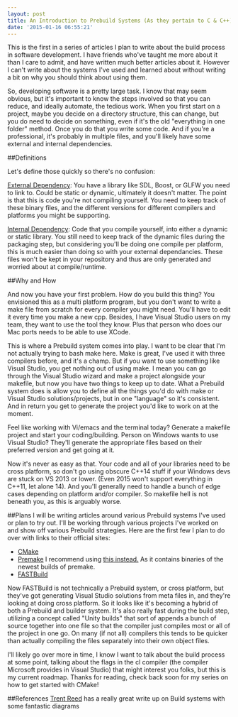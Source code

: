 ```yaml
---
layout: post
title: An Introduction to Prebuild Systems (As they pertain to C & C++)
date: '2015-01-16 06:55:21'
---
```


This is the first in a series of articles I plan to write about the build process in software development. I have friends who've taught me more about it than I care to admit, and have written much better articles about it. However I can't write about the systems I've used and learned about without writing a bit on why you should think about using them.

So, developing software is a pretty large task. I know that may seem obvious, but it's important to know the steps involved so that you can reduce, and ideally automate, the tedious work. When you first start on a project, maybe you decide on a directory structure, this can change, but you do need to decide on something, even if it's the old "everything in one folder" method. Once you do that you write some code. And if you're a professional, it's probably in multiple files, and you'll likely have some external and internal dependencies. 

##Definitions

Let's define those quickly so there's no confusion:

<u>External Dependency</u>: You have a library like SDL, Boost, or GLFW you need to link to. Could be static or dynamic, ultimately it doesn't matter. The point is that this is code you're not compiling yourself. You need to keep track of these binary files, and the different versions for different compilers and platforms you might be supporting. 

<u>Internal Dependency</u>: Code that you compile yourself, into either a dynamic or static library. You still need to keep track of the dynamic files during the packaging step, but considering you'll be doing one compile per platform, this is much easier than doing so with your external dependancies. These files won't be kept in your repository and thus are only generated and worried about at compile/runtime. 

##Why and How

And now you have your first problem. How do you build this thing? You envisioned this as a multi platform program, but you don't want to write a make file from scratch for every compiler you might need. You'll have to edit it every time you make a new cpp. Besides, I have Visual Studio users on my team, they want to use the tool they know. Plus that person who does our Mac ports needs to be able to use XCode. 

This is where a Prebuild system comes into play. I want to be clear that I'm not actually trying to bash make here. Make is great, I've used it with three compilers before, and it's a champ. But if you want to use something like Visual Studio, you get nothing out of using make. I mean you can go through the Visual Studio wizard and make a project alongside your makefile, but now you have two things to keep up to date. What a Prebuild system does is allow you to define all the things you'd do with make or Visual Studio solutions/projects, but in one "language" so it's consistent. And in return you get to generate the project you'd like to work on at the moment. 

Feel like working with Vi/emacs and the terminal today? Generate a makefile project and start your coding/building. Person on Windows wants to use Visual Studio? They'll generate the appropriate files based on their preferred version and get going at it. 

Now it's never as easy as that. Your code and all of your libraries need to be cross platform, so don't go using obscure C++14 stuff if your Windows devs are stuck on VS 2013 or lower. (Even 2015 won't support everything in C++11, let alone 14). And you'll generally need to handle a bunch of edge cases depending on platform and/or compiler. So makefile hell is not beneath you, as this is arguably worse.

##Plans
I will be writing articles around various Prebuild systems I've used or plan to try out. I'll be working through various projects I've worked on and show off various Prebuild strategies. Here are the first few I plan to do over with links to their official sites:

* [CMake](cmake.org)  
* [Premake](http://industriousone.com/premake)
I recommend using [this instead.](http://sourceforge.net/projects/premake/files/Premake/nightlies/) As it contains binaries of the newest builds of premake.
* [FASTBuild](http://www.fastbuild.org/)


Now FASTBuild is not technically a Prebuild system, or cross platform, but they've got generating Visual Studio solutions from meta files in, and they're looking at doing cross platform. So it looks like it's becoming a hybrid of both a Prebuild and builder system. It's also really fast during the build step, utilizing a concept called "Unity builds" that sort of appends a bunch of source together into one file so that the compiler just compiles most or all of the project in one go. On many (if not all) compilers this tends to be quicker than actually compiling the files separately into their own object files. 

I'll likely go over more in time, I know I want to talk about the build process at some point, talking about the flags in the cl compiler (the compiler Microsoft provides in Visual Studio) that might interest you folks, but this is my current roadmap. Thanks for reading, check back soon for my series on how to get started with CMake!

##References
[Trent Reed](http://www.trentreed.net/wp/?p=102) has a really great write up on Build systems with some fantastic diagrams